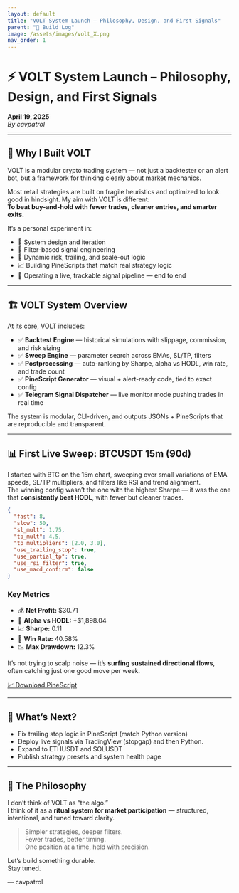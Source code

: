 ```yaml
---
layout: default
title: "VOLT System Launch – Philosophy, Design, and First Signals"
parent: "🧠 Build Log"
image: /assets/images/volt_X.png
nav_order: 1
---
```


# ⚡ VOLT System Launch – Philosophy, Design, and First Signals

**April 19, 2025**  
_By cavpatrol_

---

## 🧠 Why I Built VOLT

VOLT is a modular crypto trading system — not just a backtester or an alert bot, but a framework for thinking clearly about market mechanics.

Most retail strategies are built on fragile heuristics and optimized to look good in hindsight. My aim with VOLT is different:  
**To beat buy-and-hold with fewer trades, cleaner entries, and smarter exits.**

It’s a personal experiment in:

- 🧪 System design and iteration
- 🔬 Filter-based signal engineering
- 🔁 Dynamic risk, trailing, and scale-out logic
- 📈 Building PineScripts that match real strategy logic
- 🧰 Operating a live, trackable signal pipeline — end to end

---

## 🏗️ VOLT System Overview

At its core, VOLT includes:

- ✅ **Backtest Engine** — historical simulations with slippage, commission, and risk sizing
- ✅ **Sweep Engine** — parameter search across EMAs, SL/TP, filters
- ✅ **Postprocessing** — auto-ranking by Sharpe, alpha vs HODL, win rate, and trade count
- ✅ **PineScript Generator** — visual + alert-ready code, tied to exact config
- ✅ **Telegram Signal Dispatcher** — live monitor mode pushing trades in real time

The system is modular, CLI-driven, and outputs JSONs + PineScripts that are reproducible and transparent.

---

## 📊 First Live Sweep: BTCUSDT 15m (90d)

I started with BTC on the 15m chart, sweeping over small variations of EMA speeds, SL/TP multipliers, and filters like RSI and trend alignment.  
The winning config wasn’t the one with the highest Sharpe — it was the one that **consistently beat HODL**, with fewer but cleaner trades.

```json
{
  "fast": 8,
  "slow": 50,
  "sl_mult": 1.75,
  "tp_mult": 4.5,
  "tp_multipliers": [2.0, 3.0],
  "use_trailing_stop": true,
  "use_partial_tp": true,
  "use_rsi_filter": true,
  "use_macd_confirm": false
}
```

### Key Metrics
- 💰 **Net Profit:** $30.71
- 🚀 **Alpha vs HODL:** +$1,898.04
- 📈 **Sharpe:** 0.11
- 🎯 **Win Rate:** 40.58%
- 📉 **Max Drawdown:** 12.3%

It’s not trying to scalp noise — it’s **surfing sustained directional flows**, often catching just one good move per week.

[📈 Download PineScript](../assets/scripts/BTCUSDT_15m_90d_ema_crossover20250419-015428_top_aggregate.pine)

---

## 🧪 What’s Next?

- Fix trailing stop logic in PineScript (match Python version)
- Deploy live signals via TradingView (stopgap) and then Python.
- Expand to ETHUSDT and SOLUSDT
- Publish strategy presets and system health page

---

## 🧭 The Philosophy

I don’t think of VOLT as “the algo.”  
I think of it as a **ritual system for market participation** — structured, intentional, and tuned toward clarity. 

> Simpler strategies, deeper filters.  
> Fewer trades, better timing.  
> One position at a time, held with precision.

Let’s build something durable.  
Stay tuned.

–– cavpatrol
